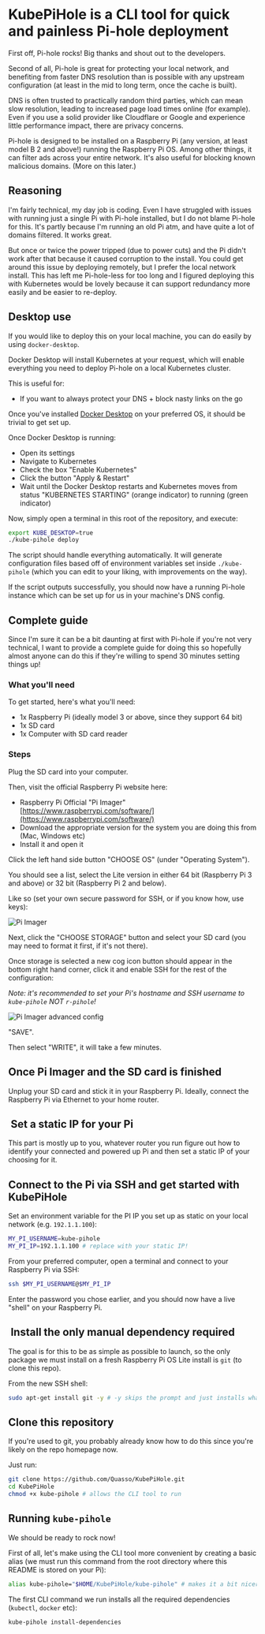 # KubePiHole is a CLI tool for quick and painless Pi-hole deployment

First off, Pi-hole rocks! Big thanks and shout out to the developers.

Second of all, Pi-hole is great for protecting your local network, and benefiting from faster DNS resolution than is possible with any upstream configuration (at least in the mid to long term, once the cache is built).

DNS is often trusted to practically random third parties, which can mean slow resolution, leading to increased page load times online (for example). Even if you use a solid provider like Cloudflare or Google and experience little performance impact, there are privacy concerns.

Pi-hole is designed to be installed on a Raspberry Pi (any version, at least model B 2 and above!) running the Raspberry Pi OS. Among other things, it can filter ads across your entire network. It's also useful for blocking known malicious domains. (More on this later.)

## Reasoning

I'm fairly technical, my day job is coding. Even I have struggled with issues with running just a single Pi with Pi-hole installed, but I do not blame Pi-hole for this. It's partly because I'm running an old Pi atm, and have quite a lot of domains filtered. It works great.

But once or twice the power tripped (due to power cuts) and the Pi didn't work after that because it caused corruption to the install. You could get around this issue by deploying remotely, but I prefer the local network install. This has left me Pi-hole-less for too long and I figured deploying this with Kubernetes would be lovely because it can support redundancy more easily and be easier to re-deploy.

## Desktop use

If you would like to deploy this on your local machine, you can do easily by using `docker-desktop`.

Docker Desktop will install Kubernetes at your request, which will enable everything you need to deploy Pi-hole on a local Kubernetes cluster.

This is useful for:

- If you want to always protect your DNS + block nasty links on the go

Once you've installed [Docker Desktop](https://www.docker.com/products/docker-desktop/) on your preferred OS, it should be trivial to get set up.

Once Docker Desktop is running:

- Open its settings
- Navigate to Kubernetes
- Check the box "Enable Kubernetes"
- Click the button "Apply & Restart"
- Wait until the Docker Desktop restarts and Kubernetes moves from status "KUBERNETES STARTING" (orange indicator) to running (green indicator)

Now, simply open a terminal in this root of the repository, and execute:

```zsh
export KUBE_DESKTOP=true
./kube-pihole deploy
```

The script should handle everything automatically. It will generate configuration files based off of environment variables set inside `./kube-pihole` (which you can edit to your liking, with improvements on the way).

If the script outputs successfully, you should now have a running Pi-hole instance which can be set up for us in your machine's DNS config.

## Complete guide

Since I'm sure it can be a bit daunting at first with Pi-hole if you're not very technical, I want to provide a complete guide for doing this so hopefully almost anyone can do this if they're willing to spend 30 minutes setting things up!

### What you'll need

To get started, here's what you'll need:

- 1x Raspberry Pi (ideally model 3 or above, since they support 64 bit)
- 1x SD card
- 1x Computer with SD card reader

### Steps

Plug the SD card into your computer.

Then, visit the official Raspberry Pi website here:

- Raspberry Pi Official "Pi Imager" [https://www.raspberrypi.com/software/](https://www.raspberrypi.com/software/)
- Download the appropriate version for the system you are doing this from (Mac, Windows etc)
- Install it and open it

Click the left hand side button "CHOOSE OS" (under "Operating System").

You should see a list, select the Lite version in either 64 bit (Raspberry Pi 3 and above) or 32 bit (Raspberry Pi 2 and below).

Like so (set your own secure password for SSH, or if you know how, use keys):

![Pi Imager](./screenshots/pi-imager.png)

Next, click the "CHOOSE STORAGE" button and select your SD card (you may need to format it first, if it's not there).

Once storage is selected a new cog icon button should appear in the bottom right hand corner, click it and enable SSH for the rest of the configuration:

_Note: it's recommended to set your Pi's hostname and SSH username to `kube-pihole` NOT `r-pihole`!_

![Pi Imager advanced config](./screenshots/pi-imager-advanced-config.png)

"SAVE".

Then select "WRITE", it will take a few minutes.

## Once Pi Imager and the SD card is finished

Unplug your SD card and stick it in your Raspberry Pi. Ideally, connect the Raspberry Pi via Ethernet to your home router.

##  Set a static IP for your Pi

This part is mostly up to you, whatever router you run figure out how to identify your connected and powered up Pi and then set a static IP of your choosing for it.

## Connect to the Pi via SSH and get started with KubePiHole

Set an environment variable for the PI IP you set up as static on your local network (e.g. `192.1.1.100`):

```zsh
MY_PI_USERNAME=kube-pihole
MY_PI_IP=192.1.1.100 # replace with your static IP!
```

From your preferred computer, open a terminal and connect to your Raspberry Pi via SSH:

```zsh
ssh $MY_PI_USERNAME@$MY_PI_IP
```

Enter the password you chose earlier, and you should now have a live "shell" on your Raspberry Pi.

##  Install the only manual dependency required

The goal is for this to be as simple as possible to launch, so the only package we must install on a fresh Raspberry Pi OS Lite install is `git` (to clone this repo).

From the new SSH shell:

```zsh
sudo apt-get install git -y # -y skips the prompt and just installs what it needs to
```

## Clone this repository

If you're used to git, you probably already know how to do this since you're likely on the repo homepage now.

Just run:

```zsh
git clone https://github.com/Quasso/KubePiHole.git
cd KubePiHole
chmod +x kube-pihole # allows the CLI tool to run
```

## Running `kube-pihole`

We should be ready to rock now!

First of all, let's make using the CLI tool more convenient by creating a basic alias (we must run this command from the root directory where this README is stored on your Pi):

```zsh
alias kube-pihole="$HOME/KubePiHole/kube-pihole" # makes it a bit nicer to run the CLI from now on
```

The first CLI command we run installs all the required dependencies (`kubectl`, `docker` etc):

```zsh
kube-pihole install-dependencies
```
